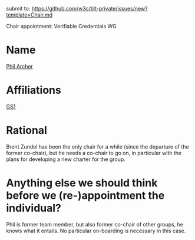 submit to: https://github.com/w3c/tilt-private/issues/new?template=Chair.md

Chair appointment: Verifiable Credentials WG

# Name

[Phil Archer](https://www.w3.org/users/101627/)

# Affiliations

[GS1](https://www.gs1.org)

# Rational

Brent Zundel has been the only chair for a while (since the departure of the former co-chair), but he needs a co-chair to go on, in particular with the plans for developing a new charter for the group.

# Anything else we should think before we (re-)appointment the individual? 

Phil is former team member, but also former co-chair of other groups, he knows what it entails. No particular on-boarding is necessary in this case.
